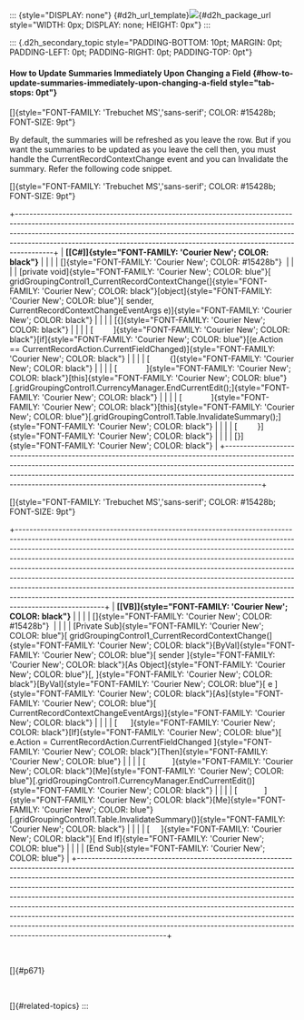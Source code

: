 ::: {style="DISPLAY: none"}
[](ms-xhelp:///?Id=d2h_url_template){#d2h_url_template}![](!package_url!){#d2h_package_url style="WIDTH: 0px; DISPLAY: none; HEIGHT: 0px"}
:::

::: {.d2h_secondary_topic style="PADDING-BOTTOM: 10pt; MARGIN: 0pt; PADDING-LEFT: 0pt; PADDING-RIGHT: 0pt; PADDING-TOP: 0pt"}
#### How to Update Summaries Immediately Upon Changing a Field {#how-to-update-summaries-immediately-upon-changing-a-field style="tab-stops: 0pt"}

[]{style="FONT-FAMILY: 'Trebuchet MS','sans-serif'; COLOR: #15428b; FONT-SIZE: 9pt"} 

By default, the summaries will be refreshed as you leave the row. But if you want the summaries to be updated as you leave the cell then, you must handle the CurrentRecordContextChange event and you can Invalidate the summary. Refer the following code snippet.

[]{style="FONT-FAMILY: 'Trebuchet MS','sans-serif'; COLOR: #15428b; FONT-SIZE: 9pt"} 

+----------------------------------------------------------------------------------------------------------------------------------------------------------------------------------------------------------------------------------------------------------------------------------------------------------------------------------+
| **[\[C#\]]{style="FONT-FAMILY: 'Courier New'; COLOR: black"}**                                                                                                                                                                                                                                                                   |
|                                                                                                                                                                                                                                                                                                                                  |
| []{style="FONT-FAMILY: 'Courier New'; COLOR: #15428b"}                                                                                                                                                                                                                                                                           |
|                                                                                                                                                                                                                                                                                                                                  |
| [private void]{style="FONT-FAMILY: 'Courier New'; COLOR: blue"}[ gridGroupingControl1_CurrentRecordContextChange(]{style="FONT-FAMILY: 'Courier New'; COLOR: black"}[object]{style="FONT-FAMILY: 'Courier New'; COLOR: blue"}[ sender, CurrentRecordContextChangeEventArgs e)]{style="FONT-FAMILY: 'Courier New'; COLOR: black"} |
|                                                                                                                                                                                                                                                                                                                                  |
| [{]{style="FONT-FAMILY: 'Courier New'; COLOR: black"}                                                                                                                                                                                                                                                                            |
|                                                                                                                                                                                                                                                                                                                                  |
| [         ]{style="FONT-FAMILY: 'Courier New'; COLOR: black"}[if]{style="FONT-FAMILY: 'Courier New'; COLOR: blue"}[(e.Action == CurrentRecordAction.CurrentFieldChanged)]{style="FONT-FAMILY: 'Courier New'; COLOR: black"}                                                                                                      |
|                                                                                                                                                                                                                                                                                                                                  |
| [         {]{style="FONT-FAMILY: 'Courier New'; COLOR: black"}                                                                                                                                                                                                                                                                   |
|                                                                                                                                                                                                                                                                                                                                  |
| [             ]{style="FONT-FAMILY: 'Courier New'; COLOR: black"}[this]{style="FONT-FAMILY: 'Courier New'; COLOR: blue"}[.gridGroupingControl1.CurrencyManager.EndCurrentEdit();]{style="FONT-FAMILY: 'Courier New'; COLOR: black"}                                                                                              |
|                                                                                                                                                                                                                                                                                                                                  |
| [             ]{style="FONT-FAMILY: 'Courier New'; COLOR: black"}[this]{style="FONT-FAMILY: 'Courier New'; COLOR: blue"}[.gridGroupingControl1.Table.InvalidateSummary();]{style="FONT-FAMILY: 'Courier New'; COLOR: black"}                                                                                                     |
|                                                                                                                                                                                                                                                                                                                                  |
| [         }]{style="FONT-FAMILY: 'Courier New'; COLOR: black"}                                                                                                                                                                                                                                                                   |
|                                                                                                                                                                                                                                                                                                                                  |
| [}]{style="FONT-FAMILY: 'Courier New'; COLOR: black"}                                                                                                                                                                                                                                                                            |
+----------------------------------------------------------------------------------------------------------------------------------------------------------------------------------------------------------------------------------------------------------------------------------------------------------------------------------+

[]{style="FONT-FAMILY: 'Trebuchet MS','sans-serif'; COLOR: #15428b; FONT-SIZE: 9pt"} 

+------------------------------------------------------------------------------------------------------------------------------------------------------------------------------------------------------------------------------------------------------------------------------------------------------------------------------------------------------------------------------------------------------------------------------------------------------------------------------------------------------------------------------------------------------------------------------------------------------------------------------------------------------------------------+
| **[\[VB\]]{style="FONT-FAMILY: 'Courier New'; COLOR: black"}**                                                                                                                                                                                                                                                                                                                                                                                                                                                                                                                                                                                                         |
|                                                                                                                                                                                                                                                                                                                                                                                                                                                                                                                                                                                                                                                                        |
| []{style="FONT-FAMILY: 'Courier New'; COLOR: #15428b"}                                                                                                                                                                                                                                                                                                                                                                                                                                                                                                                                                                                                                 |
|                                                                                                                                                                                                                                                                                                                                                                                                                                                                                                                                                                                                                                                                        |
| [Private Sub]{style="FONT-FAMILY: 'Courier New'; COLOR: blue"}[ gridGroupingControl1_CurrentRecordContextChange(]{style="FONT-FAMILY: 'Courier New'; COLOR: black"}[ByVal]{style="FONT-FAMILY: 'Courier New'; COLOR: blue"}[ sender ]{style="FONT-FAMILY: 'Courier New'; COLOR: black"}[As Object]{style="FONT-FAMILY: 'Courier New'; COLOR: blue"}[, ]{style="FONT-FAMILY: 'Courier New'; COLOR: black"}[ByVal]{style="FONT-FAMILY: 'Courier New'; COLOR: blue"}[ e ]{style="FONT-FAMILY: 'Courier New'; COLOR: black"}[As]{style="FONT-FAMILY: 'Courier New'; COLOR: blue"}[ CurrentRecordContextChangeEventArgs)]{style="FONT-FAMILY: 'Courier New'; COLOR: black"} |
|                                                                                                                                                                                                                                                                                                                                                                                                                                                                                                                                                                                                                                                                        |
| [      ]{style="FONT-FAMILY: 'Courier New'; COLOR: black"}[If]{style="FONT-FAMILY: 'Courier New'; COLOR: blue"}[ e.Action = CurrentRecordAction.CurrentFieldChanged ]{style="FONT-FAMILY: 'Courier New'; COLOR: black"}[Then]{style="FONT-FAMILY: 'Courier New'; COLOR: blue"}                                                                                                                                                                                                                                                                                                                                                                                         |
|                                                                                                                                                                                                                                                                                                                                                                                                                                                                                                                                                                                                                                                                        |
| [            ]{style="FONT-FAMILY: 'Courier New'; COLOR: black"}[Me]{style="FONT-FAMILY: 'Courier New'; COLOR: blue"}[.gridGroupingControl1.CurrencyManager.EndCurrentEdit()]{style="FONT-FAMILY: 'Courier New'; COLOR: black"}                                                                                                                                                                                                                                                                                                                                                                                                                                        |
|                                                                                                                                                                                                                                                                                                                                                                                                                                                                                                                                                                                                                                                                        |
| [            ]{style="FONT-FAMILY: 'Courier New'; COLOR: black"}[Me]{style="FONT-FAMILY: 'Courier New'; COLOR: blue"}[.gridGroupingControl1.Table.InvalidateSummary()]{style="FONT-FAMILY: 'Courier New'; COLOR: black"}                                                                                                                                                                                                                                                                                                                                                                                                                                               |
|                                                                                                                                                                                                                                                                                                                                                                                                                                                                                                                                                                                                                                                                        |
| [     ]{style="FONT-FAMILY: 'Courier New'; COLOR: black"}[ End If]{style="FONT-FAMILY: 'Courier New'; COLOR: blue"}                                                                                                                                                                                                                                                                                                                                                                                                                                                                                                                                                    |
|                                                                                                                                                                                                                                                                                                                                                                                                                                                                                                                                                                                                                                                                        |
| [End Sub]{style="FONT-FAMILY: 'Courier New'; COLOR: blue"}                                                                                                                                                                                                                                                                                                                                                                                                                                                                                                                                                                                                             |
+------------------------------------------------------------------------------------------------------------------------------------------------------------------------------------------------------------------------------------------------------------------------------------------------------------------------------------------------------------------------------------------------------------------------------------------------------------------------------------------------------------------------------------------------------------------------------------------------------------------------------------------------------------------------+

 

[]{#p671} 

 

[]{#related-topics}
:::
